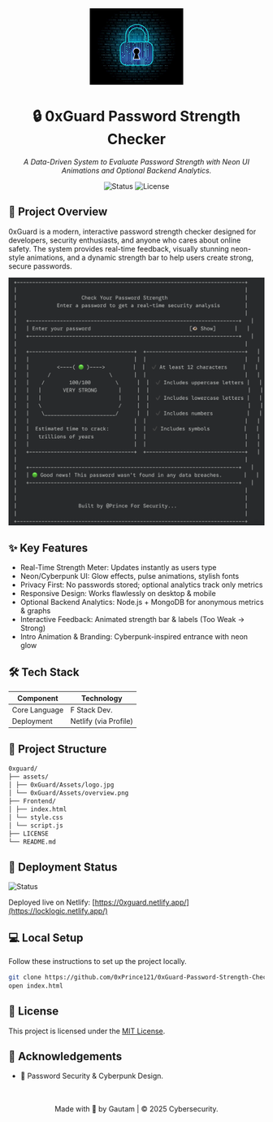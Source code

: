 <div align="center">
  <img style="height:150px;" src="https://github.com/adityanarayanjha2007-alt/LockLogic/blob/6b8e0fdd5889b1d59b4ec9e1a1bf8b8cd10e5430/logo.jpg" alt="LOGO">
  <h1> 🔒 0xGuard Password Strength Checker </h1>
  <p><em> A Data-Driven System to Evaluate Password Strength with Neon UI Animations and Optional Backend Analytics. </em></p>
  
  <p>
    <img src="https://img.shields.io/badge/Status-Completed-gree?style=flat&logo=github" alt="Status">
    <img src="https://img.shields.io/badge/License-MIT-green?style=flat" alt="License">
  </p>
</div>

## 📌 Project Overview

0xGuard is a modern, interactive password strength checker designed for developers, security enthusiasts, and anyone who cares about online safety. The system provides real-time feedback, visually stunning neon-style animations, and a dynamic strength bar to help users create strong, secure passwords.

![Dashboard Preview](https://github.com/adityanarayanjha2007-alt/LockLogic/blob/9cbdc0e67f99b87802c883b1563332f42a3d3a09/overview.png)

## ✨ Key Features

- Real-Time Strength Meter: Updates instantly as users type
-	Neon/Cyberpunk UI: Glow effects, pulse animations, stylish fonts
-	Privacy First: No passwords stored; optional analytics track only metrics
- Responsive Design: Works flawlessly on desktop & mobile
- Optional Backend Analytics: Node.js + MongoDB for anonymous metrics & graphs
-	Interactive Feedback: Animated strength bar & labels (Too Weak → Strong)
-	Intro Animation & Branding: Cyberpunk-inspired entrance with neon glow

## 🛠️ Tech Stack

| Component           | Technology                          |
|---------------------|-------------------------------------|
| Core Language       | F Stack Dev.                        |
| Deployment          | Netlify (via Profile)              |

## 📂 Project Structure
```
0xguard/
├── assets/
│ ├── 0xGuard/Assets/logo.jpg
│ └── 0xGuard/Assets/overview.png
├── Frontend/
│ ├── index.html
│ └── style.css
│ └── script.js
├── LICENSE
└── README.md
```

## 🚀 Deployment Status

<img src="https://img.shields.io/badge/Status-Completed-gree?style=flat&logo=github" alt="Status">
<!-- [![Render Deployment Status](https://api.render.com/deploy/srv-d26cvvffte5s73enuqs0?type=badge)](https://ev-demand-forecast.onrender.com) -->

Deployed live on Netlify: [https://0xguard.netlify.app/](https://locklogic.netlify.app/)

## 💻 Local Setup
Follow these instructions to set up the project locally.

```bash
git clone https://github.com/0xPrince121/0xGuard-Password-Strength-Checker.git
open index.html
```

## 📄 License

This project is licensed under the [MIT License](LICENSE).

## 🙏 Acknowledgements
- 🔐 Password Security & Cyberpunk Design.

<br>
<br>
<div align="center"> Made with 💌  by Gautam | © 2025 Cybersecurity.
  </div>




